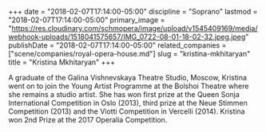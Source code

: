 +++
date = "2018-02-07T17:14:00-05:00"
discipline = "Soprano"
lastmod = "2018-02-07T17:14:00-05:00"
primary_image = "https://res.cloudinary.com/schmopera/image/upload/v1545409169/media/webhook-uploads/1518041575657/IMG_0722-08-01-18-02-32.jpeg.jpeg"
publishDate = "2018-02-07T17:14:00-05:00"
related_companies = ["scene/companies/royal-opera-house.md"]
slug = "kristina-mkhitaryan"
title = "Kristina Mkhitaryan"
+++

A graduate of the Galina Vishnevskaya Theatre Studio, Moscow, Kristina went on to join the Young Artist Programme at the Bolshoi Theatre where she remains a studio artist. She has won first prize at the Queen Sonja International Competition in Oslo (2013), third prize at the Neue Stimmen Competition (2013) and the Viotti Competition in Vercelli (2014). Kristina won 2nd Prize at the 2017 Operalia Competition.

